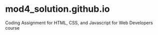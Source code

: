 # mod4_solution.github.io
Coding Assignment for HTML, CSS, and Javascript for Web Developers course
